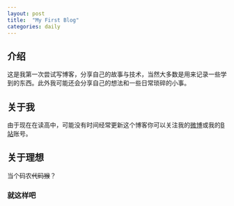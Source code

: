 ```yaml
---
layout: post
title:  "My First Blog"
categories: daily
---
```

## 介绍
这是我第一次尝试写博客，分享自己的故事与技术，当然大多数是用来记录一些学到的东西。此外我可能还会分享自己的想法和一些日常琐碎的小事。
## 关于我
由于现在在读高中，可能没有时间经常更新这个博客你可以关注我的[微博](https://weibo.com/u/5900024388)或我的[B站](https://space.bilibili.com/73031643)账号。
## 关于理想
当个码农~~代码猴~~？

### 就这样吧